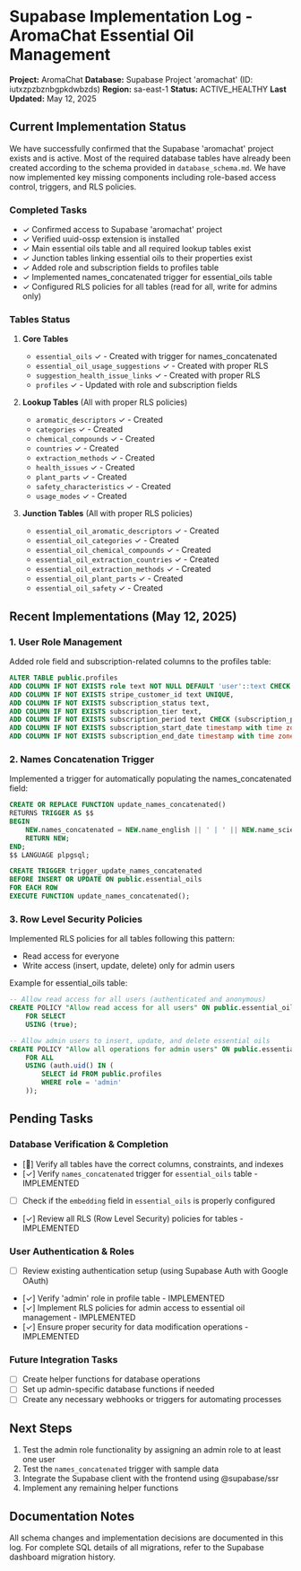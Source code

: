 # Supabase Implementation Log - AromaChat Essential Oil Management

**Project:** AromaChat
**Database:** Supabase Project 'aromachat' (ID: iutxzpzbznbgpkdwbzds)
**Region:** sa-east-1
**Status:** ACTIVE_HEALTHY
**Last Updated:** May 12, 2025

## Current Implementation Status

We have successfully confirmed that the Supabase 'aromachat' project exists and is active. Most of the required database tables have already been created according to the schema provided in `database_schema.md`. We have now implemented key missing components including role-based access control, triggers, and RLS policies.

### Completed Tasks

- ✓ Confirmed access to Supabase 'aromachat' project
- ✓ Verified uuid-ossp extension is installed
- ✓ Main essential oils table and all required lookup tables exist
- ✓ Junction tables linking essential oils to their properties exist
- ✓ Added role and subscription fields to profiles table
- ✓ Implemented names_concatenated trigger for essential_oils table
- ✓ Configured RLS policies for all tables (read for all, write for admins only)

### Tables Status

1. **Core Tables**
   - `essential_oils` ✓ - Created with trigger for names_concatenated
   - `essential_oil_usage_suggestions` ✓ - Created with proper RLS
   - `suggestion_health_issue_links` ✓ - Created with proper RLS
   - `profiles` ✓ - Updated with role and subscription fields

2. **Lookup Tables** (All with proper RLS policies)
   - `aromatic_descriptors` ✓ - Created 
   - `categories` ✓ - Created
   - `chemical_compounds` ✓ - Created
   - `countries` ✓ - Created 
   - `extraction_methods` ✓ - Created
   - `health_issues` ✓ - Created
   - `plant_parts` ✓ - Created
   - `safety_characteristics` ✓ - Created
   - `usage_modes` ✓ - Created

3. **Junction Tables** (All with proper RLS policies)
   - `essential_oil_aromatic_descriptors` ✓ - Created
   - `essential_oil_categories` ✓ - Created
   - `essential_oil_chemical_compounds` ✓ - Created
   - `essential_oil_extraction_countries` ✓ - Created
   - `essential_oil_extraction_methods` ✓ - Created
   - `essential_oil_plant_parts` ✓ - Created
   - `essential_oil_safety` ✓ - Created

## Recent Implementations (May 12, 2025)

### 1. User Role Management

Added role field and subscription-related columns to the profiles table:
```sql
ALTER TABLE public.profiles 
ADD COLUMN IF NOT EXISTS role text NOT NULL DEFAULT 'user'::text CHECK (role IN ('user', 'premium', 'admin')),
ADD COLUMN IF NOT EXISTS stripe_customer_id text UNIQUE,
ADD COLUMN IF NOT EXISTS subscription_status text,
ADD COLUMN IF NOT EXISTS subscription_tier text,
ADD COLUMN IF NOT EXISTS subscription_period text CHECK (subscription_period IN ('monthly', 'annual', NULL)),
ADD COLUMN IF NOT EXISTS subscription_start_date timestamp with time zone,
ADD COLUMN IF NOT EXISTS subscription_end_date timestamp with time zone;
```

### 2. Names Concatenation Trigger

Implemented a trigger for automatically populating the names_concatenated field:
```sql
CREATE OR REPLACE FUNCTION update_names_concatenated()
RETURNS TRIGGER AS $$
BEGIN
    NEW.names_concatenated = NEW.name_english || ' | ' || NEW.name_scientific || ' | ' || NEW.name_portuguese;
    RETURN NEW;
END;
$$ LANGUAGE plpgsql;

CREATE TRIGGER trigger_update_names_concatenated
BEFORE INSERT OR UPDATE ON public.essential_oils
FOR EACH ROW
EXECUTE FUNCTION update_names_concatenated();
```

### 3. Row Level Security Policies

Implemented RLS policies for all tables following this pattern:
- Read access for everyone
- Write access (insert, update, delete) only for admin users

Example for essential_oils table:
```sql
-- Allow read access for all users (authenticated and anonymous)
CREATE POLICY "Allow read access for all users" ON public.essential_oils
    FOR SELECT
    USING (true);

-- Allow admin users to insert, update, and delete essential oils
CREATE POLICY "Allow all operations for admin users" ON public.essential_oils
    FOR ALL
    USING (auth.uid() IN (
        SELECT id FROM public.profiles
        WHERE role = 'admin'
    ));
```

## Pending Tasks

### Database Verification & Completion

- [🔄] Verify all tables have the correct columns, constraints, and indexes
- [✓] Verify `names_concatenated` trigger for `essential_oils` table - IMPLEMENTED
- [ ] Check if the `embedding` field in `essential_oils` is properly configured
- [✓] Review all RLS (Row Level Security) policies for tables - IMPLEMENTED

### User Authentication & Roles

- [ ] Review existing authentication setup (using Supabase Auth with Google OAuth)
- [✓] Verify 'admin' role in profile table - IMPLEMENTED
- [✓] Implement RLS policies for admin access to essential oil management - IMPLEMENTED
- [✓] Ensure proper security for data modification operations - IMPLEMENTED

### Future Integration Tasks

- [ ] Create helper functions for database operations
- [ ] Set up admin-specific database functions if needed
- [ ] Create any necessary webhooks or triggers for automating processes

## Next Steps

1. Test the admin role functionality by assigning an admin role to at least one user
2. Test the `names_concatenated` trigger with sample data
3. Integrate the Supabase client with the frontend using @supabase/ssr
4. Implement any remaining helper functions

## Documentation Notes

All schema changes and implementation decisions are documented in this log. For complete SQL details of all migrations, refer to the Supabase dashboard migration history.
